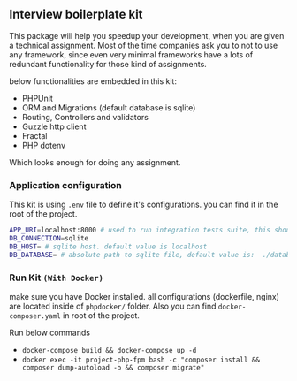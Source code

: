 ## Interview boilerplate kit
This package will help you speedup your development, when you are given a technical assignment.
Most of the time companies ask you to not to use any framework, since even very minimal frameworks have a lots of 
redundant functionality for those kind of assignments.

below functionalities are embedded in this kit:
- PHPUnit
- ORM and Migrations  (default database is sqlite)
- Routing, Controllers and validators
- Guzzle http client
- Fractal
- PHP dotenv

Which looks enough for doing any assignment.

   
### Application configuration
This kit is using `.env` file to define it's configurations. you can find it in the root of the project.
```bash
APP_URI=localhost:8000 # used to run integration tests suite, this should be same for application
DB_CONNECTION=sqlite 
DB_HOST= # sqlite host. default value is localhost
DB_DATABASE= # absolute path to sqlite file, default value is:  ./database/database.sqlite
```
### Run Kit `(With Docker)`
make sure you have Docker installed. all configurations (dockerfile, nginx) are located inside of `phpdocker/` folder.
Also you can find `docker-composer.yaml` in root of the project.

Run below commands 
- `docker-compose build && docker-compose up -d` 
- `docker exec -it project-php-fpm bash -c "composer install && composer dump-autoload -o && composer migrate"` 
